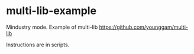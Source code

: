 # multi-lib-example
Mindustry mode. Example of multi-lib 
https://github.com/younggam/multi-lib

Instructions are in scripts.


